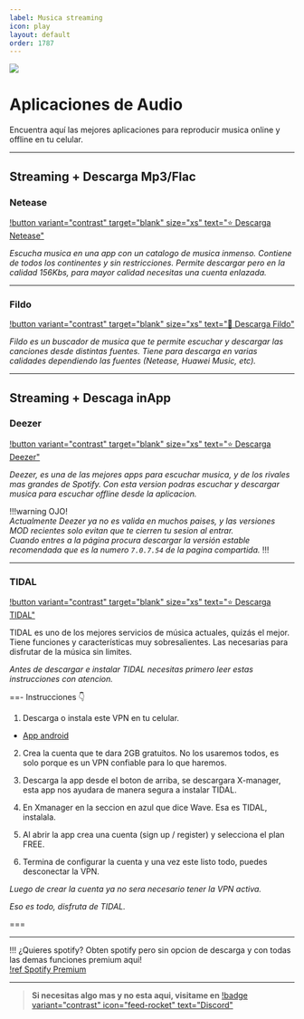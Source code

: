 ```yaml
---
label: Musica streaming
icon: play
layout: default
order: 1787
---
```



![](https://i.postimg.cc/RCXg1YZ2/Movil-musica.png)
# Aplicaciones de Audio
Encuentra aquí las mejores aplicaciones para reproducir musica online y offline en tu celular.

---

## Streaming + Descarga Mp3/Flac

### Netease    
[!button variant="contrast" target="blank" size="xs" text="⭐  Descarga Netease"](https://anonfiles.com/F9sfaa66zb/Netease_6_0_0_xpatch_Espa_ol_apk)  

*Escucha musica en una app con un catalogo de musica inmenso. Contiene de todos los continentes y sin restricciones. Permite descargar pero en la calidad 156Kbs, para mayor calidad necesitas una cuenta enlazada.*

---

### Fildo    
[!button variant="contrast" target="blank" size="xs" text="🔷  Descarga Fildo"](https://fildo.net/android/en/#downloadSection)     

*Fildo es un buscador de musica que te permite escuchar y descargar las canciones desde distintas fuentes. Tiene para descarga en varias calidades dependiendo las fuentes (Netease, Huawei Music, etc).*

---

## Streaming + Descaga inApp

### Deezer
[!button variant="contrast" target="blank" size="xs" text="⭐  Descarga Deezer"](https://liteapks.com/deezer.html)      

*Deezer, es una de las mejores apps para escuchar musica, y de los rivales mas grandes de Spotify. Con esta version podras escuchar y descargar musica para escuchar offline desde la aplicacion.*      

!!!warning OJO!       
*Actualmente Deezer ya no es valida en muchos paises, y las versiones MOD recientes solo evitan que te cierren tu sesion al entrar.      
Cuando entres a la página procura descargar la versión estable recomendada que es la numero `7.0.7.54` de la pagina compartida.*
!!!

---

### TIDAL    
[!button variant="contrast" target="blank" size="xs" text="⭐  Descarga TIDAL"](https://www.xmanagerapp.com/)     

TIDAL es uno de los mejores servicios de música actuales, quizás el mejor. Tiene funciones y características muy sobresalientes.
Las necesarias para disfrutar de la música sin limites.

*Antes de descargar e instalar TIDAL necesitas primero leer estas instrucciones con atencion.*

==- Instrucciones 👇    

1. Descarga o instala este VPN en tu celular.

- [App android](https://play.google.com/store/apps/details?id=com.tunnelbear.android&hl=en&gl=US)     

2. Crea la cuenta que te dara 2GB gratuitos. No los usaremos todos, es solo porque es un VPN confiable para lo que haremos.


3. Descarga la app desde el boton de arriba, se descargara X-manager, esta app nos ayudara de manera segura a instalar TIDAL. 

4. En Xmanager en la seccion en azul que dice Wave. Esa es TIDAL, instalala.

5. Al abrir la app crea una cuenta (sign up / register) y selecciona el plan FREE.

6. Termina de configurar la cuenta y una vez este listo todo, puedes desconectar la VPN.

*Luego de crear la cuenta ya no sera necesario tener la VPN activa.*

*Eso es todo, disfruta de TIDAL.*

=== 

---

!!! ¿Quieres spotify?
Obten spotify pero sin opcion de descarga y con todas las demas funciones premium aqui!     
[!ref Spotify Premium](/tutoriales/spotify-premium.md)

---

> **Si necesitas algo mas y no esta aqui, visitame en** [!badge variant="contrast" icon="feed-rocket" text="Discord"](https://discord.gg/hVKeY3uEru) 
